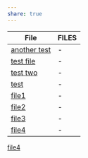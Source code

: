 ```yaml
---
share: true
---
```


| File                                          | FILES |
| --------------------------------------------- | ----- |
| [another test](./another%20test.md)        | \-    |
| [test file](./nesting%20test/test%20file.md) | \-    |
| [test two](./nesting%20test/test%20two.md)   | \-    |
| [test](./test.md)                        | \-    |
| [file1](file1.md)                   | \-    |
| [file2](./file2.md)                   | \-    |
| [file3](./nesting%20test/file3.md)                   | \-    |
| [file4](./nesting%20test/file4.md)                   | \-    |


[file4](./nesting%20test/file4.md)

